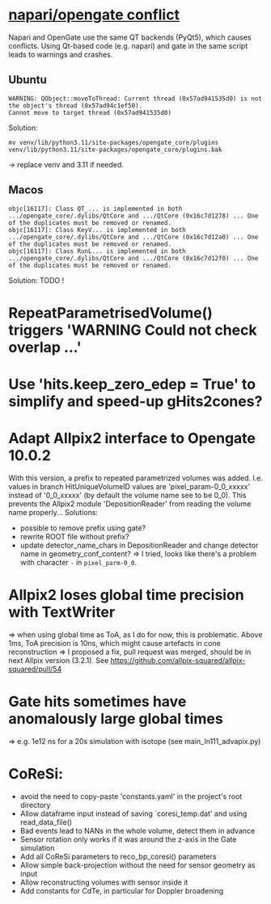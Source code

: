 # [napari/opengate conflict](#napariopengate-conflict)

Napari and OpenGate use the same QT backends (PyQt5), which causes conflicts.
Using Qt-based code (e.g. napari) and gate in the same script leads to warnings and
crashes.

## Ubuntu

```
WARNING: QObject::moveToThread: Current thread (0x57ad941535d0) is not the object's thread (0x57ad94c1ef50).
Cannot move to target thread (0x57ad941535d0)
```

Solution:

```
mv venv/lib/python3.11/site-packages/opengate_core/plugins venv/lib/python3.11/site-packages/opengate_core/plugins.bak
```

-> replace venv and 3.11 if needed.

## Macos

```
objc[16117]: Class QT_... is implemented in both .../opengate_core/.dylibs/QtCore and .../QtCore (0x16c7d1278) ... One of the duplicates must be removed or renamed.
objc[16117]: Class KeyV... is implemented in both .../opengate_core/.dylibs/QtCore and .../QtCore (0x16c7d12a0) ... One of the duplicates must be removed or renamed.
objc[16117]: Class RunL... is implemented in both .../opengate_core/.dylibs/QtCore and .../QtCore (0x16c7d12f0) ... One of the duplicates must be removed or renamed.
```

Solution: TODO !


# RepeatParametrisedVolume() triggers 'WARNING Could not check overlap ...'

# Use 'hits.keep_zero_edep = True' to simplify and speed-up gHits2cones?

# Adapt Allpix2 interface to Opengate 10.0.2

With this version, a prefix to repeated parametrized volumes was added. I.e. values in
branch HitUniqueVolumeID values are 'pixel_param-0_0_xxxxx' instead of '0_0_xxxxx' (by
default the volume name see to be 0_0). This
prevents the Allpix2 module 'DepositionReader' from reading the volume name properly...
Solutions:

- possible to remove prefix using gate?
- rewrite ROOT file without prefix?
- update detector_name_chars in DepositionReader and change detector name in
  geometry_conf_content?
  => I tried, looks like there's a problem with character `-` in `pixel_parm-0_0`.

# Allpix2 loses global time precision with TextWriter

=> when using global time as ToA, as I do for now, this is problematic. Above 1ms, ToA
precision is 10ns, which might cause artefacts in cone reconstruction
=> I proposed a fix, pull request was merged, should be in next Allpix version (3.2.1).
See https://github.com/allpix-squared/allpix-squared/pull/54

# Gate hits sometimes have anomalously large global times

=> e.g. 1e12 ns for a 20s simulation with isotope (see main_In111_advapix.py)

# CoReSi:
- avoid the need to copy-paste 'constants.yaml' in the project's root directory
- Allow dataframe input instead of saving `coresi_temp.dat' and using read_data_file()
- Bad events lead to NANs in the whole volume, detect them in advance
- Sensor rotation only works if it was around the z-axis in the Gate simulation
- Add all CoReSi parameters to reco_bp_coresi() parameters
- Allow simple back-projection without the need for sensor geometry as input
- Allow reconstructing volumes with sensor inside it
- Add constants for CdTe, in particular for Doppler broadening